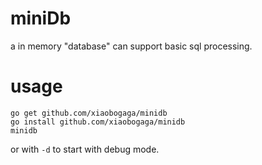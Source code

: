 # miniDb

a in memory "database" can support basic sql processing.

# usage

```shell
go get github.com/xiaobogaga/minidb
go install github.com/xiaobogaga/minidb
minidb
```

or with `-d` to start with debug mode.

